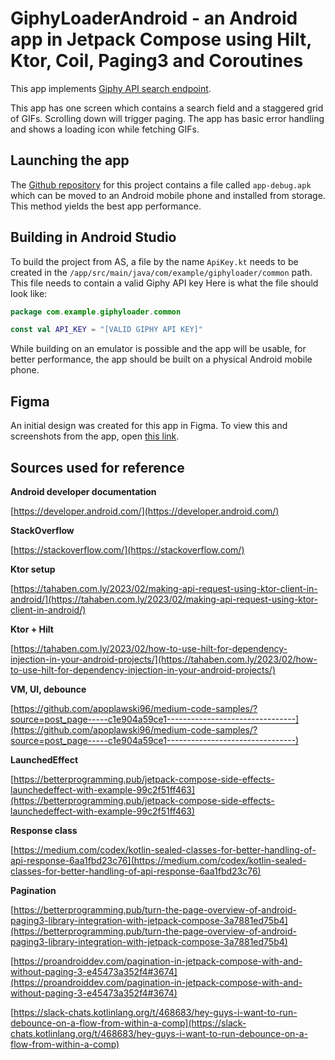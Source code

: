 # GiphyLoaderAndroid - an Android app in Jetpack Compose using Hilt, Ktor, Coil, Paging3 and Coroutines

This app implements [Giphy API search endpoint](https://developers.giphy.com/docs/api/endpoint#search). 

This app has one screen which contains a search field and a staggered grid of GIFs. Scrolling down will trigger paging. The app has basic error handling and shows a loading icon while fetching GIFs.

## Launching the app

The [Github repository](https://github.com/ligaevelinalv/GiphyLoaderAndroid) for this project contains a file called `app-debug.apk` which can be moved to an Android mobile phone and installed from storage. This method yields the best app performance.

## Building in Android Studio

To build the project from AS, a file by the name `ApiKey.kt` needs to be created in the `/app/src/main/java/com/example/giphyloader/common` path. This file needs to contain a valid Giphy API key Here is what the file should look like:

```kotlin
package com.example.giphyloader.common

const val API_KEY = "[VALID GIPHY API KEY]"

```

While building on an emulator is possible and the app will be usable, for better performance, the app should be built on a physical Android mobile phone.

## Figma

An initial design was created for this app in Figma. To view this and screenshots from the app, open [this link](https://www.figma.com/file/5Ax7ZhojQ0gUbKV14xHUwX/GiphyLoader?type=design&node-id=0%3A1&mode=design&t=zApiQujxuuOBIZLi-1).

## Sources used for reference

**Android developer documentation**

[https://developer.android.com/](https://developer.android.com/)

**StackOverflow**

[https://stackoverflow.com/](https://stackoverflow.com/)

**Ktor setup**

[https://tahaben.com.ly/2023/02/making-api-request-using-ktor-client-in-android/](https://tahaben.com.ly/2023/02/making-api-request-using-ktor-client-in-android/)

**Ktor + Hilt**

[https://tahaben.com.ly/2023/02/how-to-use-hilt-for-dependency-injection-in-your-android-projects/](https://tahaben.com.ly/2023/02/how-to-use-hilt-for-dependency-injection-in-your-android-projects/)

**VM, UI, debounce**

[https://github.com/apoplawski96/medium-code-samples/?source=post_page-----c1e904a59ce1--------------------------------](https://github.com/apoplawski96/medium-code-samples/?source=post_page-----c1e904a59ce1--------------------------------)

**LaunchedEffect**

[https://betterprogramming.pub/jetpack-compose-side-effects-launchedeffect-with-example-99c2f51ff463](https://betterprogramming.pub/jetpack-compose-side-effects-launchedeffect-with-example-99c2f51ff463)

**Response class**

[https://medium.com/codex/kotlin-sealed-classes-for-better-handling-of-api-response-6aa1fbd23c76](https://medium.com/codex/kotlin-sealed-classes-for-better-handling-of-api-response-6aa1fbd23c76)

**Pagination**

[https://betterprogramming.pub/turn-the-page-overview-of-android-paging3-library-integration-with-jetpack-compose-3a7881ed75b4](https://betterprogramming.pub/turn-the-page-overview-of-android-paging3-library-integration-with-jetpack-compose-3a7881ed75b4)

[https://proandroiddev.com/pagination-in-jetpack-compose-with-and-without-paging-3-e45473a352f4#3674](https://proandroiddev.com/pagination-in-jetpack-compose-with-and-without-paging-3-e45473a352f4#3674)

[https://slack-chats.kotlinlang.org/t/468683/hey-guys-i-want-to-run-debounce-on-a-flow-from-within-a-comp](https://slack-chats.kotlinlang.org/t/468683/hey-guys-i-want-to-run-debounce-on-a-flow-from-within-a-comp)
